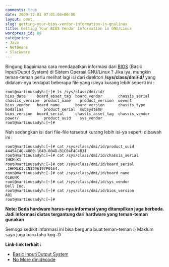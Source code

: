 ```yaml
---
comments: true
date: 2009-12-01 07:01:08+00:00
layout: post
slug: getting-your-bios-vendor-information-in-gnulinux
title: Getting Your BIOS Vendor Information in GNU/Linux
wordpress_id: 88
categories:
- Java
- NetBeans
- Slackware
---
```


Bingung bagaimana cara mendapatkan informasi dari [BIOS]() (Basic Input/Ouput System) di Sistem Operasi GNU/Linux ? Jika iya, mungkin teman-teman perlu melihat lagi isi dari direktori **/sys/class/dmi/id/** yang didalam-nya terdapat beberapa file yang isinya kurang lebih seperti ini :

    
    
    root@martinusadyh:[~]# ls /sys/class/dmi/id/
    bios_date     board_asset_tag  board_vendor       chassis_serial  chassis_version  product_name    product_version  uevent
    bios_vendor   board_name       board_version      chassis_type    modalias         product_serial  subsystem@
    bios_version  board_serial     chassis_asset_tag  chassis_vendor  power/           product_uuid    sys_vendor
    root@martinusadyh:[~]#
    



Nah sedangkan isi dari file-file tersebut kurang lebih isi-ya seperti dibawah ini :

    
    
    root@martinusadyh:[~]# cat /sys/class/dmi/id/product_uuid
    44454C4C-4800-104B-804D-B1C04F4C4B31
    root@martinusadyh:[~]# cat /sys/class/dmi/id/chassis_serial
    1HKMLK1
    root@martinusadyh:[~]# cat /sys/class/dmi/id/board_serial
    .1HKMLK1.CN1296197P0164.
    root@martinusadyh:[~]# cat /sys/class/dmi/id/board_name
    0186NX
    root@martinusadyh:[~]# cat /sys/class/dmi/id/sys_vendor
    Dell Inc.
    root@martinusadyh:[~]# cat /sys/class/dmi/id/bios_version
    A01
    root@martinusadyh:[~]#
    


**Note: Beda hardware harus-nya informasi yang ditampilkan juga berbeda. Jadi informasi diatas tergantung dari hardware yang teman-teman gunakan**

Semoga sedikit informasi ini bisa berguna buat teman-teman :) Maklum saya juga baru tahu koq :D

**Link-link terkait :**
- [Basic Input/Output System](http://en.wikipedia.org/wiki/BIOS)
- [No More dmidecode](http://0pointer.de/blog)
